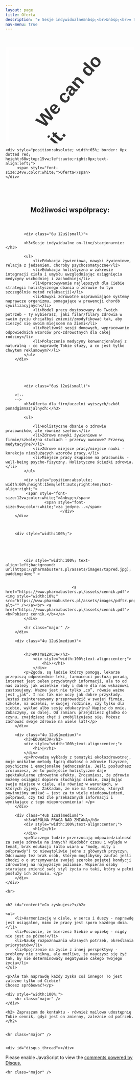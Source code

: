 ```yaml
---
layout: page
title: Oferta
description: "❖ Sesje indywidualne&nbsp;<br>&nbsp;<br>❖ Spotkania wykładowe&nbsp;<br>&nbsp;<br>❖ Konsultacje grupowe&nbsp;<br>&nbsp;<br>❖ Oferta współpracy dla firm&nbsp;<br>&nbsp;<br><span style='opacity:0.0;'>❖ Sesje indywidualne&nbsp;</span>"
nav-menu: true
---
```

<style>
* {
  box-sizing: border-box;
  -webkit-box-sizing: border-box;
}

.a1 {
  background: url(https://pharmabusters.pl/assets/images/tlofiolet.jpg);
 
}

.a2 {
  width: 100%;
  height: 35vw;
  overflow: hidden;
}

.wrap {

  width: 100%;
  height: 100%;
  overflow: hidden;
  position: relative;
  text-align: center;
  -webkit-perspective: 2500px;
  perspective: 2500px;
  -webkit-perspective-origin: 100% 50%;
  perspective-origin: 100% 50%;
}
.wrap .girl {
  border: #fffefe 10px solid;
  background: url("https://autoserwis.leki.expert/static/siad.png") no-repeat;
  margin-left: 0;
  width: 450px;
  height: 600px;
  bottom: 0%;
  top: 10%;
  position: absolute;
}
.wrap h1 {
  left: -5%;
  transform: rotate(-49deg);
  color: #333;
  font-size: 4em;
  font-family: Raleway, sans-serif;
  top: 25%;
  position: absolute;
}
.wrap h1 span {
  color: black;
  font-weight: 1000;
}


.buttonx {
  border: 2px solid black;
  padding: 10px;
  z-index: 9999;
  top: -300px;
  position: relative;
  display: inline;
  margin-left: -60px;
  outline: none;
}

@media only screen and (max-width: 768px) {
  .girl {
    background: url(https://autoserwis.leki.expert/static/siad.png) no-repeat cover fixed;
  }

  .headerx {
    display: none;
  }
}

</style>

<div class="a1">
<div class="a2">

	 
	
<div class="wrap">
	<div class="girl"></div>
	<h1 class="headerx" >&nbsp; &nbsp; &nbsp; We can do it.&nbsp; &nbsp; &nbsp; &nbsp; &nbsp; &nbsp;<span></span></h1>
	
	
	
</div>
	
</div>

</div>





<div id="main" class="alt">
	
	<div style="position:absolute; width:65%; border: 0px dotted red; height:60w;top:15vw;left:auto;right:0px;text-align:left;">
	     <span style="font-size:24vw;color:white;">Oferta</span>
	</div>

	
<section id="one">
	<div class="inner" >
		<h2>&nbsp;</h2>
		<header class="major">
			<h1>Możliwości współpracy:</h1>
		</header>
		<div class="row">
			
			<div class="6u 12u$(small)">
		
			<h3>Sesje indywidualne on-line/stacjonarnie:</h3>
		
			<ul>
				<li>Edukacja żywieniowa, nawyki żywieniowe, relacja z jedzeniem, choroby psychosomatyczne</li>
				<li>Edukacja holistyczna w zakresie integracji ciała i umysłu uwzględniając osiągnięcia medycyny wschodniej i zachodniej</li>
				<li>Opracowywanie najlepszych dla Ciebie strategii holistycznego dbania o zdrowie (w tym szczególnie metod relaksacji)</li>
				<li>Nawyki zdrowotne usprawniające systemy naprawcze organizmu, pomagające w prewencji chorób cywilizacyjnych</li>
				<li>Model pracy dostosowany do Twoich potrzeb - Ty wybierasz, jaki filar/filary zdrowia w swoim życiu chciałbyś zmienić/zmodyfikować tak, aby cieszyć się swoim miejscem na Ziemi</li>
				<li>Możliwość sesji domowych, wypracowanie odpowiednich wzorców pro-zdrowotnych dla całej rodziny</li>
				<li>Połączenie medycyny konwencjonalnej z naturalną - co naprawdę Tobie służy, a co jest tylko chwytem reklamowym?</li>
		    </ul>
		</div>
			
			
			
			
			
			<div class="6u$ 12u$(small)">
		
		<!--
		-->
			<h3>Oferta dla firm/uczelni wyższych/szkół ponadgimnazjalnych:</h3>
		
			<ul>
			
				<li>Holistyczne dbanie o zdrowie pracowników, ale również szefów.</li>
				<li>Zdrowe nawyki żywieniowe w firmie/szkole/na studiach - przerwy owocowe? Przerwy medytacyjne?</li>
				<li>Zdrowe miejsce pracy/miejsce nauki - korekcja niesłużących wzorców pracy.</li>
				<li>Miejsce pracy skupione na pracowniku - well-being psycho-fizyczny. Holistyczne ścieżki zdrowia.</li>
			</ul>
				
			<div style="position:absolute; width:60%;height:15em;left:auto;right:4em;text-align:right;">
			 <span style="font-size:12vw;color:white;">&nbsp;</span>
	                 <span style="font-size:9vw;color:white;">za jedyne...</span>
	                        </div>	
		</div>

	 	
	
	   	<div style="width:100%;">
			
			
			
			
			
			<div style="width:100%; text-align:left;background: url(https://pharmabusters.pl/assets/images/tapred.jpg); padding:4em;" >
				
				
                                 <a href="https://www.pharmabusters.pl/assets/cennik.pdf"><img style="width:10%;" src="https://www.pharmabusters.pl/assets/images/pdftr.png" alt="" /></a><br> <a href="https://www.pharmabusters.pl/assets/cennik.pdf"><b>Pobierz cennik.</b></a>
			</div>
			
			<hr class="major" />
		</div>
	
		<div class="4u 12u$(medium)">
		
		
			<h3>AKTYWIZACJA</h3>
				<div style="width:100%;text-align:center;">
					<h1>⚡</h1>
				</div>
			<p>Zgoda, są ludzie którzy pomogą, lekarze przepiszą odpowiednie leki, farmaceuci posłużą poradą, internet jest pełen przydatnych informacji, ale to od nas zależy jak wszelkie rady i dobre dla nas wskazówki zastosujemy. Ważne jest nie tylko „co”, równie ważne jest „jak”. I nic tak nie uczy jak dobre przykłady. Jesteś zainteresowany przeprowadzić w swojej firmie, szkole, na uczelni, w swojej rodzinie, czy tylko dla siebie, wykład albo sesję edukacyjną? Napisz do mnie. Zobaczymy, co dalej. Od zamiaru przejdziesz gładko do czynu, znajdziesz chęć i zmobilizujesz się. Możesz zachować swoje zdrowie na wiele lat!</p>
		</div>

		<div class="4u 12u$(medium)">
			<h3>EDUKACJA</h3>
			<div style="width:100%;text-align:center;">
				<h1>🦉</h1>
			</div>
			<p>Prowadzę wykłady z tematyki okołozdrowotnej, moje unikalne metody łączą dbałość o zdrowie fizyczne, psychiczne i emocjonalne jednocześnie. Jeśli posłuchasz zrozumiesz, że to podejście holistyczne daje spektakularne zdrowotne efekty. Zrozumiesz, że zdrowie możemy osiągnąć dopiero słuchając siebie, znajdując swoje miejsce w ciele, ale również w warunkach, w których żyjemy. Zakładam, że nie ma tematów, których powinniśmy unikać – jest za to wiele niedopowiedzeń, półprawd, czy też źle przekazanych informacji i wynikające z tego nieporozumienia! </p>
		</div>

		<div class="4u$ 12u$(medium)">
			<h3>WSPÓLNA PRACA NAD ZMIANĄ</h3>
			<div style="width:100%;text-align:center;">
				<h1>🤝</h1>
			</div>
			<p>Dlaczego ludzie przerzucają odpowiedzialność za swoje zdrowie na innych? Niedobór czasu i wglądu w temat, brak edukacji (albo wiara w "modę, mity i półprawdy") to niewątpliwie jedne z głównych przyczyn. Odczuwamy też brak osób, którym moglibyśmy zaufać jeśli chodzi o o utrzymywanie swojej szeroko pojętej kondycji zdrowotnej na najwyższym poziomie. Wspieram osoby starające zmienić swój styl życia na taki, który w pełni posłuży ich zdrowiu. </p>
		</div>
	</div>

	<hr>
		
		
	<h2 id="content">Co zyskujesz?</h2>
		
	<ul>
		<li>Harmonizację w ciele, w sercu i duszy - naprawdę jest osiągalne, mimo że pracy jest sporo każdego dnia.</li>
		<li>Poczucie, że bierzesz Siebie w opiekę - nigdy nie jest za późno!</li>
		<li>Naukę rozpoznawania własnych potrzeb, określania priorytetów</li>
		<li>Spojrzenie na życie z innej perspektywy - problemy nie znikną, ale możliwe, że nauczysz się żyć tak, by nie determinowały negatywnie całego Twojego życia</li>
	</ul>

	<p>Ale tak naprawdę każdy zyska coś innego! To jest zależne tylko od Ciebie!
	Chcesz spróbować?</p>	
		
	<div style="width:100%;">
		<hr class="major" />
	</div>
		
	<h2> Zapraszam do kontaktu - również mailowo udostępnię Tobie cennik, gdyż jest on zmienny, zależnie od potrzeb.</h2>
			
		
	<hr class="major" />


	<div id="disqus_thread"></div>
<script>
    /**
    *  RECOMMENDED CONFIGURATION VARIABLES: EDIT AND UNCOMMENT THE SECTION BELOW TO INSERT DYNAMIC VALUES FROM YOUR PLATFORM OR CMS.
    *  LEARN WHY DEFINING THESE VARIABLES IS IMPORTANT: https://disqus.com/admin/universalcode/#configuration-variables    */
    /*
    var disqus_config = function () {
    this.page.url = 'https://www.pharmabusters.pl/2_oferta.html';  // Replace PAGE_URL with your page's canonical URL variable
    this.page.identifier = PAGE_IDENTIFIER; // Replace PAGE_IDENTIFIER with your page's unique identifier variable
    };
    */
    (function() { // DON'T EDIT BELOW THIS LINE
    var d = document, s = d.createElement('script');
    s.src = 'https://pharmabusters.disqus.com/embed.js';
    s.setAttribute('data-timestamp', +new Date());
    (d.head || d.body).appendChild(s);
    })();
</script>
<noscript>Please enable JavaScript to view the <a href="https://disqus.com/?ref_noscript">comments powered by Disqus.</a></noscript>
<script id="dsq-count-scr" src="//pharmabusters.disqus.com/count.js" async></script>
	
		
	<hr class="major" />	
		
<script>
function licznikodw() {
var xhr4 = new XMLHttpRequest();
var url4 = "https://autoserwis.leki.expert/baster3/";
xhr4.open("POST", url4, true);
xhr4.setRequestHeader("Content-Type", "application/json; charset=utf-8");
xhr4.setRequestHeader("Data-Type", "json");

xhr4.onreadystatechange = function () {
    if (xhr4.readyState === 4 && xhr4.status === 200) {
        var json = JSON.parse(xhr4.responseText);
        var compare4 = json.info;
        document.getElementById("wyswi").innerHTML = compare4;
    }

}

var data4 = JSON.stringify('{"wtf": "logowanie"}');
xhr4.send(data4);


};

licznikodw(); 
</script>		
		

</div>
</section>	
